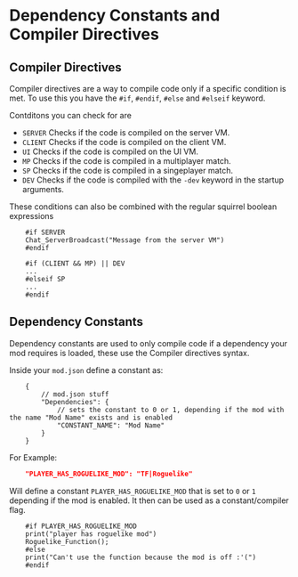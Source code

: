 # Dependency Constants and Compiler Directives

## Compiler Directives

Compiler directives are a way to compile code only if a specific condition is met. To
use this you have the `#if`, `#endif`, `#else` and `#elseif` keyword.

Contditons you can check for are

- `SERVER` Checks if the code is compiled on the server VM.
- `CLIENT` Checks if the code is compiled on the client VM.
- `UI` Checks if the code is compiled on the UI VM.
- `MP` Checks if the code is compiled in a multiplayer match.
- `SP` Checks if the code is compiled in a singeplayer match.
- `DEV` Checks if the code is compiled with the `-dev` keyword in the startup
    arguments.

These conditions can also be combined with the regular squirrel boolean expressions

```squirrel
    #if SERVER
    Chat_ServerBroadcast("Message from the server VM")
    #endif
```

```squirrel
    #if (CLIENT && MP) || DEV
    ...
    #elseif SP
    ...
    #endif
```

## Dependency Constants

Dependency constants are used to only compile code if a dependency your mod requires is
loaded, these use the Compiler directives syntax.

Inside your `mod.json` define a constant as:

```squirrel
    {
        // mod.json stuff
        "Dependencies": {
            // sets the constant to 0 or 1, depending if the mod with the name "Mod Name" exists and is enabled
            "CONSTANT_NAME": "Mod Name"
        }
    }
```

For Example:

```json
    "PLAYER_HAS_ROGUELIKE_MOD": "TF|Roguelike"
```

Will define a constant `PLAYER_HAS_ROGUELIKE_MOD` that is set to `0` or `1`
depending if the mod is enabled. It then can be used as a constant/compiler flag.

```squirrel
    #if PLAYER_HAS_ROGUELIKE_MOD
    print("player has roguelike mod")
    Roguelike_Function();
    #else
    print("Can't use the function because the mod is off :'(")
    #endif
```
